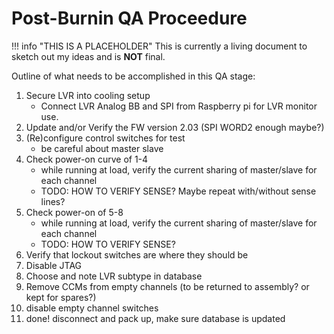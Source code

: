 # Post-Burnin QA Proceedure

!!! info "THIS IS A PLACEHOLDER"
    This is currently a living document to sketch out my ideas and is **NOT** final.
    
Outline of what needs to be accomplished in this QA stage:

1) Secure LVR into cooling setup
    * Connect LVR Analog BB and SPI from Raspberry pi for LVR monitor use.
2) Update and/or Verify the FW version 2.03 (SPI WORD2 enough maybe?)
3) (Re)configure control switches for test
    * be careful about master slave
4) Check power-on curve of 1-4
    * while running at load, verify the current sharing of master/slave for each channel
    * TODO: HOW TO VERIFY SENSE? Maybe repeat with/without sense lines?
5) Check power-on of 5-8
    * while running at load, verify the current sharing of master/slave for each channel
    * TODO: HOW TO VERIFY SENSE?
6) Verify that lockout switches are where they should be
7) Disable JTAG
8) Choose and note LVR subtype in database
9) Remove CCMs from empty channels (to be returned to assembly? or kept for spares?)
10) disable empty channel switches
11) done! disconnect and pack up, make sure database is updated
